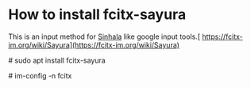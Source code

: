 # How to install fcitx-sayura

This is an input method for [Sinhala](https://en.wikipedia.org/wiki/Sinhala_language) like google input tools.[ https://fcitx-im.org/wiki/Sayura](https://fcitx-im.org/wiki/Sayura)

\# sudo apt install fcitx-sayura

\# im-config -n fcitx

